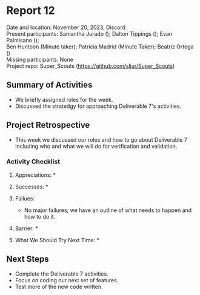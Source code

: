 # Report 12
Date and location: November 20, 2023, Discord <br>
Present participants: Samantha Jurado (); Dalton Tippings (); Evan Palmisano (); <br>
Ben Huntoon (Minute taker); Patricia Madrid (Minute Taker); Beatriz Ortega () <br>
Missing participants: None <br>
Project repo: Super_Scouts (https://github.com/sljur/Super_Scouts)<br>

## Summary of Activities
- We briefly assigned roles for the week.
- Discussed the stratedgy for approaching Deliverable 7's activities.
  
## Project Retrospective
* This week we discussed our roles and how to go about Deliverable 7 including who and what we will do for verification and validation.
### Activity Checklist
1. Appreciations:
   * 
2. Successes:
    * 
3. Failues:
   * No major failures; we have an outline of what needs to happen and how to do it.
4. Barrier:
   * 

5. What We Should Try Next Time:
   * 

## Next Steps
* Complete the Deliverable 7 activities.
* Focus on coding our next set of features.
* Test more of the new code written.
